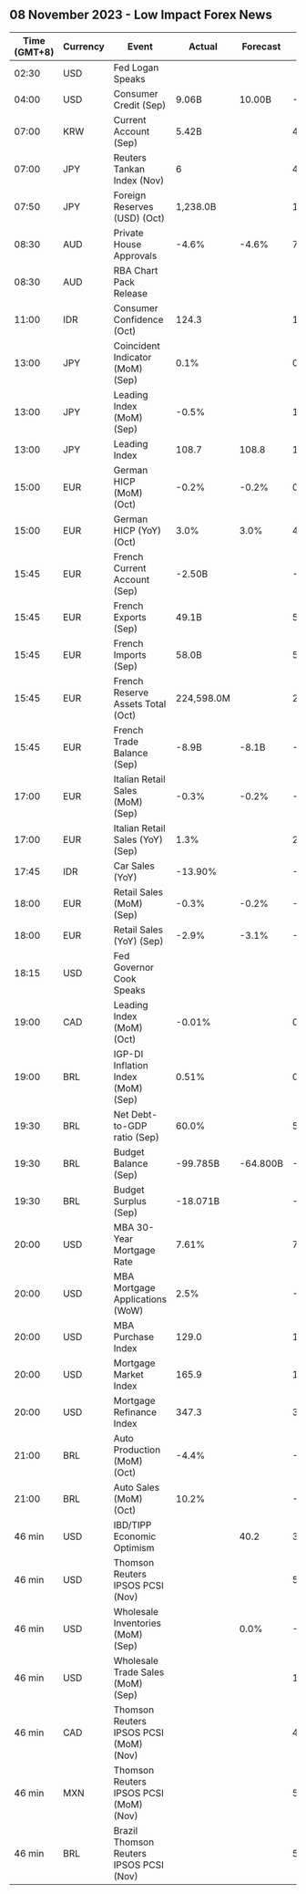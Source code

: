 ## 08 November 2023 - Low Impact Forex News

| Time (GMT+8) | Currency | Event | Actual | Forecast | Previous |
|------|----------|-------|--------|----------|----------|
| 02:30 | USD | Fed Logan Speaks |  |  |  |
| 04:00 | USD | Consumer Credit (Sep) | 9.06B | 10.00B | -15.79B |
| 07:00 | KRW | Current Account (Sep) | 5.42B |  | 4.98B |
| 07:00 | JPY | Reuters Tankan Index (Nov) | 6 |  | 4 |
| 07:50 | JPY | Foreign Reserves (USD) (Oct) | 1,238.0B |  | 1,237.2B |
| 08:30 | AUD | Private House Approvals | -4.6% | -4.6% | 7.2% |
| 08:30 | AUD | RBA Chart Pack Release |  |  |  |
| 11:00 | IDR | Consumer Confidence (Oct) | 124.3 |  | 121.7 |
| 13:00 | JPY | Coincident Indicator (MoM) (Sep) | 0.1% |  | 0.4% |
| 13:00 | JPY | Leading Index (MoM) (Sep) | -0.5% |  | 1.0% |
| 13:00 | JPY | Leading Index | 108.7 | 108.8 | 109.2 |
| 15:00 | EUR | German HICP (MoM) (Oct) | -0.2% | -0.2% | 0.2% |
| 15:00 | EUR | German HICP (YoY) (Oct) | 3.0% | 3.0% | 4.3% |
| 15:45 | EUR | French Current Account (Sep) | -2.50B |  | -1.10B |
| 15:45 | EUR | French Exports (Sep) | 49.1B |  | 50.5B |
| 15:45 | EUR | French Imports (Sep) | 58.0B |  | 58.9B |
| 15:45 | EUR | French Reserve Assets Total (Oct) | 224,598.0M |  | 214,351.0M |
| 15:45 | EUR | French Trade Balance (Sep) | -8.9B | -8.1B | -8.3B |
| 17:00 | EUR | Italian Retail Sales (MoM) (Sep) | -0.3% | -0.2% | -0.4% |
| 17:00 | EUR | Italian Retail Sales (YoY) (Sep) | 1.3% |  | 2.4% |
| 17:45 | IDR | Car Sales (YoY) | -13.90% |  | -20.10% |
| 18:00 | EUR | Retail Sales (MoM) (Sep) | -0.3% | -0.2% | -0.7% |
| 18:00 | EUR | Retail Sales (YoY) (Sep) | -2.9% | -3.1% | -1.8% |
| 18:15 | USD | Fed Governor Cook Speaks |  |  |  |
| 19:00 | CAD | Leading Index (MoM) (Oct) | -0.01% |  | 0.08% |
| 19:00 | BRL | IGP-DI Inflation Index (MoM) (Sep) | 0.51% |  | 0.05% |
| 19:30 | BRL | Net Debt-to-GDP ratio (Sep) | 60.0% |  | 59.9% |
| 19:30 | BRL | Budget Balance (Sep) | -99.785B | -64.800B | -106.561B |
| 19:30 | BRL | Budget Surplus (Sep) | -18.071B |  | -22.830B |
| 20:00 | USD | MBA 30-Year Mortgage Rate | 7.61% |  | 7.86% |
| 20:00 | USD | MBA Mortgage Applications (WoW) | 2.5% |  | -2.1% |
| 20:00 | USD | MBA Purchase Index | 129.0 |  | 125.2 |
| 20:00 | USD | Mortgage Market Index | 165.9 |  | 161.8 |
| 20:00 | USD | Mortgage Refinance Index | 347.3 |  | 341.7 |
| 21:00 | BRL | Auto Production (MoM) (Oct) | -4.4% |  | -8.0% |
| 21:00 | BRL | Auto Sales (MoM) (Oct) | 10.2% |  | -4.8% |
| 46 min | USD | IBD/TIPP Economic Optimism |  | 40.2 | 36.3 |
| 46 min | USD | Thomson Reuters IPSOS PCSI (Nov) |  |  | 52.02 |
| 46 min | USD | Wholesale Inventories (MoM) (Sep) |  | 0.0% | -0.1% |
| 46 min | USD | Wholesale Trade Sales (MoM) (Sep) |  |  | 1.8% |
| 46 min | CAD | Thomson Reuters IPSOS PCSI (MoM) (Nov) |  |  | 45.56 |
| 46 min | MXN | Thomson Reuters IPSOS PCSI (MoM) (Nov) |  |  | 58.46 |
| 46 min | BRL | Brazil Thomson Reuters IPSOS PCSI (Nov) |  |  | 58.46 |
